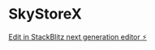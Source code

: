 # SkyStoreX

[Edit in StackBlitz next generation editor ⚡️](https://stackblitz.com/~/github.com/sky-14/sb1-dss2bj)
